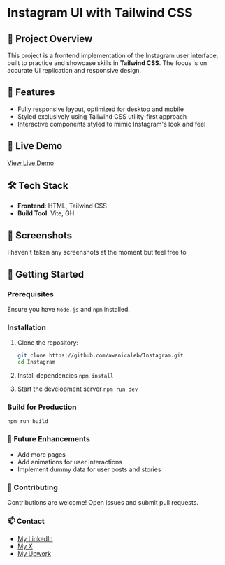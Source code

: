 # Instagram UI with Tailwind CSS

<!-- ![Instagram UI Screenshot](link-to-your-screenshot) -->

## 📌 Project Overview
This project is a frontend implementation of the Instagram user interface, built to practice and showcase skills in **Tailwind CSS**. The focus is on accurate UI replication and responsive design.

## 🚀 Features
- Fully responsive layout, optimized for desktop and mobile
- Styled exclusively using Tailwind CSS utility-first approach
- Interactive components styled to mimic Instagram's look and feel

## 🌟 Live Demo
[View Live Demo](https://awanicaleb.github.io/Instagram/public/)

## 🛠️ Tech Stack
- **Frontend**: HTML, Tailwind CSS
- **Build Tool**: Vite, GH

## 📸 Screenshots
I haven't taken any screenshots at the moment but feel free to
<!-- ![Homepage Screenshot](link-to-screenshot) -->

## 📄 Getting Started
### Prerequisites
Ensure you have `Node.js` and `npm` installed.

### Installation
1. Clone the repository:
   ```bash
   git clone https://github.com/awanicaleb/Instagram.git
   cd Instagram

2. Install dependencies
    ``` npm install ```

3. Start the development server
    ``` npm run dev ```

### Build for Production
``` npm run build ```

### 📝 Future Enhancements
* Add more pages
* Add animations for user interactions
* Implement dummy data for user posts and stories

### 🤝 Contributing
Contributions are welcome! Open issues and submit pull requests.

### 📫 Contact
* [My LinkedIn](https://www.linkedin.com/in/torishetosan-awani-a7134b297/)
* [My X](https://x.com/AwaniCaleb)
* [My Upwork](https://www.upwork.com/freelancers/~0197f9104ec6726b67)
